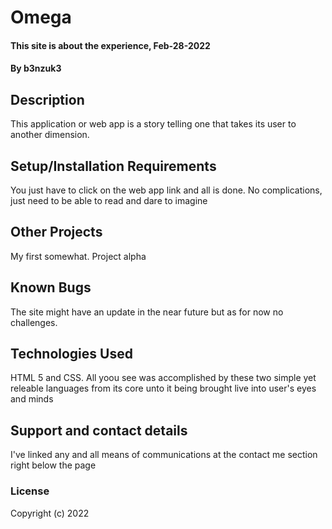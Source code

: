 # Omega
#### This site is about the experience, Feb-28-2022
#### By b3nzuk3
## Description
This application or web app is a story telling one that takes its user to another dimension.
## Setup/Installation Requirements
You just have to click on the web app link and all is done. No complications, just need to be able to read and dare to imagine
## Other Projects
My first somewhat. Project alpha
## Known Bugs
The site might have an update in the near future but as for now no challenges.
## Technologies Used
HTML 5 and CSS. All yoou see was accomplished by these two simple yet releable languages from its core unto it being brought live into user's eyes and minds
## Support and contact details
I've linked any and all means of communications at the contact me section right below the page
### License
Copyright (c) 2022 
